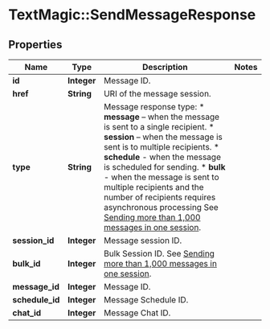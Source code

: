 # TextMagic::SendMessageResponse

## Properties
Name | Type | Description | Notes
------------ | ------------- | ------------- | -------------
**id** | **Integer** | Message ID. | 
**href** | **String** | URI of the message session. | 
**type** | **String** | Message response type: * **message** – when the message is sent to a single recipient. * **session** – when the message is sent is to multiple recipients. * **schedule** - when the message is scheduled for sending. * **bulk** - when the message is sent to multiple recipients and the number of recipients requires asynchronous processing See [Sending more than 1,000 messages in one session](https://docs.textmagic.com/#section/Tutorials/Sending-more-than-1000-messages-in-one-session).  | 
**session_id** | **Integer** | Message session ID. | 
**bulk_id** | **Integer** | Bulk Session ID. See [Sending more than 1,000 messages in one session](https://docs.textmagic.com/#section/Tutorials/Sending-more-than-1000-messages-in-one-session). | 
**message_id** | **Integer** | Message ID. | 
**schedule_id** | **Integer** | Message Schedule ID. | 
**chat_id** | **Integer** | Message Chat ID. | 


